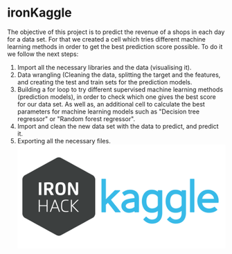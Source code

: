 # ironKaggle

The objective of this project is to predict the revenue of a shops in each day for a data set. For that we created a cell which tries different machine learning methods in order to get the best prediction score possible.
To do it we follow the next steps:
1.	Import all the necessary libraries and the data (visualising it).
2.	Data wrangling (Cleaning the data, splitting the target and the features, and creating the test and train sets for the prediction models.
3.	Building a for loop to try different supervised machine learning methods (prediction models), in order to check which one gives the best score for our data set. As well as, an additional cell to calculate the best parameters for machine learning models such as "Decision tree regressor" or "Random forest regressor".
4.	Import and clean the new data set with the data to predict, and predict it.
5.	Exporting all the necessary files.
 ![](images/ironKaggle.png)
